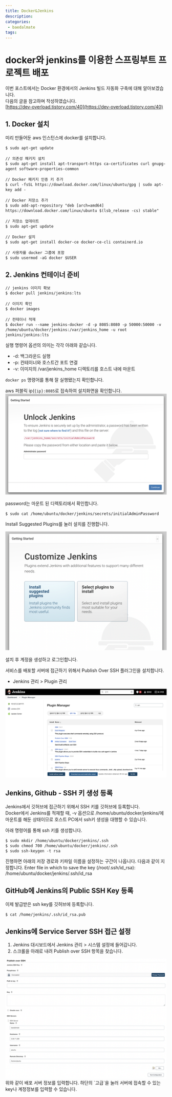 ```yaml
---
title: Docker&Jenkins
description:
categories:
 - baedalmate
tags:
---
```


# docker와 jenkins를 이용한 스프링부트 프로젝트 배포

이번 포스트에서는 Docker 환경에서의 Jenkins 빌드 자동화 구축에 대해 알아보겠습니다.  
다음의 글을 참고하며 작성하였습니다.  
[https://dev-overload.tistory.com/40](https://dev-overload.tistory.com/40)  

## 1. Docker 설치  
미리 만들어둔 aws 인스턴스에 docker를 설치합니다.  
```
$ sudo apt-get update 

// 의존성 패키지 설치 
$ sudo apt-get install apt-transport-https ca-certificates curl gnupg-agent software-properties-common 

// Docker 패키지 인증 키 추가 
$ curl -fsSL https://download.docker.com/linux/ubuntu/gpg | sudo apt-key add -
 
// Docker 저장소 추가 
$ sudo add-apt-repository "deb [arch=amd64] https://download.docker.com/linux/ubuntu $(lsb_release -cs) stable" 

// 저장소 업데이트 
$ sudo apt-get update

// Docker 설치
$ sudo apt-get install docker-ce docker-ce-cli containerd.io

// 사용자를 docker 그룹에 포함
$ sudo usermod -aG docker $USER
```

## 2. Jenkins 컨테이너 준비

```
// jenkins 이미지 확보
$ docker pull jenkins/jenkins:lts

// 이미지 확인
$ docker images

// 컨테이너 적재
$ docker run --name jenkins-docker -d -p 8085:8080 -p 50000:50000 -v /home/ubuntu/docker/jenkins:/var/jenkins_home -u root jenkins/jenkins:lts
```

실행 명령어 옵션의 의미는 각각 아래와 같습니다.  
- -d: 백그라운드 실행
- -p: 컨테이너와 호스트간 포트 연결
- -v: 이미지의 /var/jenkins_home 디렉토리를 호스트 내에 마운트


`docker ps` 명령어를 통해 잘 실행됐는지 확인합니다.  

aws 퍼블릭 ip(`{ip}:8085`로 접속하여 설치화면을 확인합니다.  
<img alt="설치화면" src="/assets/images/jenkins-install.png" />  

password는 마운트 된 디렉토리에서 확인합니다.  

```
$ sudo cat /home/ubuntu/docker/jenkins/secrets/initialAdminPassword
```

Install Suggested Plugins를 눌러 설치를 진행합니다.  

<img alt="플러그인 설치" src="/assets/images/jenkins-plugin.png" />

설치 후 계정을 생성하고 로그인합니다.  

서비스를 배포할 서버에 접근하기 위해서 Publish Over SSH 플러그인을 설치합니다.  

- Jenkins 관리 > Plugin 관리

<img alt="ssh plugin" src="/assets/images/jenkins-ssh.png" />

## Jenkins, Github - SSH 키 생성 등록

Jenkins에서 깃허브에 접근하기 위해서 SSH 키를 깃허브에 등록합니다.  
Docker에서 Jenkins를 적재할 때, -v 옵션으로 /home/ubuntu/docker/jenkins/에 마운트를 해둔 상태이므로 호스트 PC에서 ssh키 생성을 대행할 수 있습니다.  

아래 명령어를 통해 ssh 키를 생성합니다.  

```
$ sudo mkdir /home/ubuntu/docker/jenkins/.ssh 
$ sudo chmod 700 /home/ubuntu/docker/jenkins/.ssh 
$ sudo ssh-keygen -t rsa
```
진행하면 아래의 저장 경로와 키파일 이름을 설정하는 구간이 나옵니다. 다음과 같이 지정합니다. Enter file in which to save the key (/root/.ssh/id_rsa): /home/ubuntu/docker/jenkins/.ssh/id_rsa


## GitHub에 Jenkins의 Public SSH Key 등록

이제 발급받은 ssh key를 깃허브에 등록합니다.  

```
$ cat /home/jenkins/.ssh/id_rsa.pub
```

## Jenkins에 Service Server SSH 접근 설정

1. Jenkins 대시보드에서 Jenkins 관리 > 시스템 설정에 들어갑니다. 
2. 스크롤을 아래로 내려 Publish over SSH 항목을 찾습니다.

<img alt="public over ssh" src="/assets/images/jenkins-public-over-ssh.png" />
위와 같이 배포 서버 정보를 입력합니다.  
하단의 `고급`을 눌러 서버에 접속할 수 있는 key나 계정정보를 입력할 수 있습니다.  





